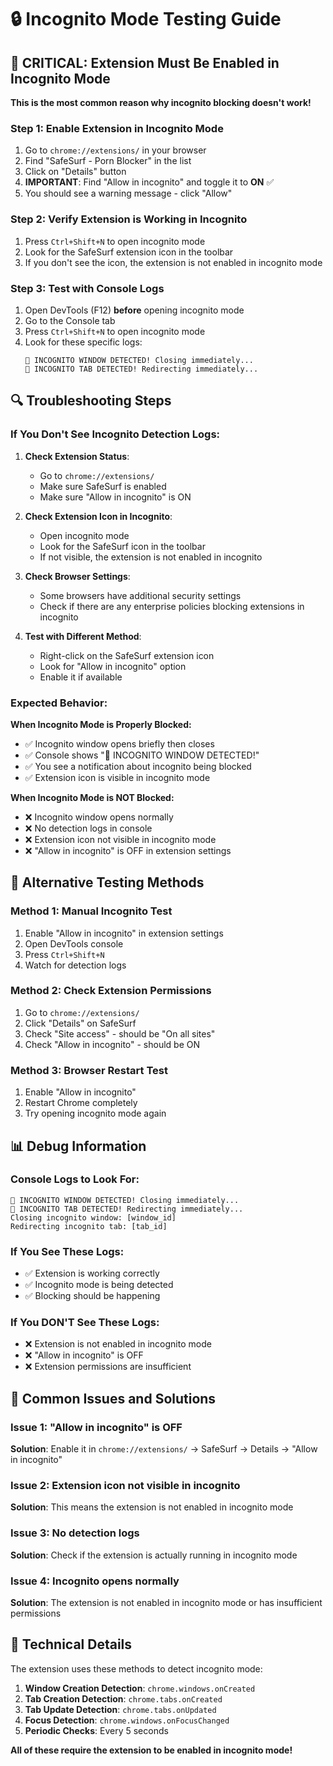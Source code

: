 # 🔒 Incognito Mode Testing Guide

## 🚨 CRITICAL: Extension Must Be Enabled in Incognito Mode

**This is the most common reason why incognito blocking doesn't work!**

### Step 1: Enable Extension in Incognito Mode
1. Go to `chrome://extensions/` in your browser
2. Find "SafeSurf - Porn Blocker" in the list
3. Click on "Details" button
4. **IMPORTANT**: Find "Allow in incognito" and toggle it to **ON** ✅
5. You should see a warning message - click "Allow"

### Step 2: Verify Extension is Working in Incognito
1. Press `Ctrl+Shift+N` to open incognito mode
2. Look for the SafeSurf extension icon in the toolbar
3. If you don't see the icon, the extension is not enabled in incognito mode

### Step 3: Test with Console Logs
1. Open DevTools (F12) **before** opening incognito mode
2. Go to the Console tab
3. Press `Ctrl+Shift+N` to open incognito mode
4. Look for these specific logs:
   ```
   🎯 INCOGNITO WINDOW DETECTED! Closing immediately...
   🎯 INCOGNITO TAB DETECTED! Redirecting immediately...
   ```

## 🔍 Troubleshooting Steps

### If You Don't See Incognito Detection Logs:

1. **Check Extension Status**:
   - Go to `chrome://extensions/`
   - Make sure SafeSurf is enabled
   - Make sure "Allow in incognito" is ON

2. **Check Extension Icon in Incognito**:
   - Open incognito mode
   - Look for the SafeSurf icon in the toolbar
   - If not visible, the extension is not enabled in incognito

3. **Check Browser Settings**:
   - Some browsers have additional security settings
   - Check if there are any enterprise policies blocking extensions in incognito

4. **Test with Different Method**:
   - Right-click on the SafeSurf extension icon
   - Look for "Allow in incognito" option
   - Enable it if available

### Expected Behavior:

**When Incognito Mode is Properly Blocked:**
- ✅ Incognito window opens briefly then closes
- ✅ Console shows "🎯 INCOGNITO WINDOW DETECTED!"
- ✅ You see a notification about incognito being blocked
- ✅ Extension icon is visible in incognito mode

**When Incognito Mode is NOT Blocked:**
- ❌ Incognito window opens normally
- ❌ No detection logs in console
- ❌ Extension icon not visible in incognito mode
- ❌ "Allow in incognito" is OFF in extension settings

## 🧪 Alternative Testing Methods

### Method 1: Manual Incognito Test
1. Enable "Allow in incognito" in extension settings
2. Open DevTools console
3. Press `Ctrl+Shift+N`
4. Watch for detection logs

### Method 2: Check Extension Permissions
1. Go to `chrome://extensions/`
2. Click "Details" on SafeSurf
3. Check "Site access" - should be "On all sites"
4. Check "Allow in incognito" - should be ON

### Method 3: Browser Restart Test
1. Enable "Allow in incognito"
2. Restart Chrome completely
3. Try opening incognito mode again

## 📊 Debug Information

### Console Logs to Look For:
```
🎯 INCOGNITO WINDOW DETECTED! Closing immediately...
🎯 INCOGNITO TAB DETECTED! Redirecting immediately...
Closing incognito window: [window_id]
Redirecting incognito tab: [tab_id]
```

### If You See These Logs:
- ✅ Extension is working correctly
- ✅ Incognito mode is being detected
- ✅ Blocking should be happening

### If You DON'T See These Logs:
- ❌ Extension is not enabled in incognito mode
- ❌ "Allow in incognito" is OFF
- ❌ Extension permissions are insufficient

## 🚨 Common Issues and Solutions

### Issue 1: "Allow in incognito" is OFF
**Solution**: Enable it in `chrome://extensions/` → SafeSurf → Details → "Allow in incognito"

### Issue 2: Extension icon not visible in incognito
**Solution**: This means the extension is not enabled in incognito mode

### Issue 3: No detection logs
**Solution**: Check if the extension is actually running in incognito mode

### Issue 4: Incognito opens normally
**Solution**: The extension is not enabled in incognito mode or has insufficient permissions

## 🔧 Technical Details

The extension uses these methods to detect incognito mode:
1. **Window Creation Detection**: `chrome.windows.onCreated`
2. **Tab Creation Detection**: `chrome.tabs.onCreated`
3. **Tab Update Detection**: `chrome.tabs.onUpdated`
4. **Focus Detection**: `chrome.windows.onFocusChanged`
5. **Periodic Checks**: Every 5 seconds

**All of these require the extension to be enabled in incognito mode!** 